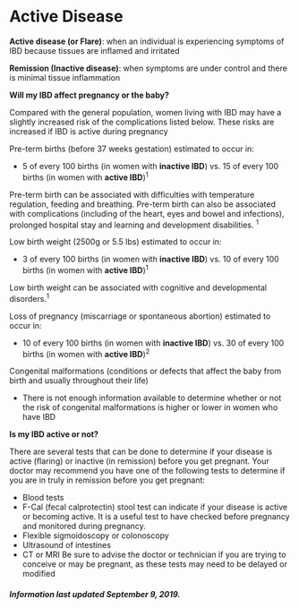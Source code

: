 
<h1>Active Disease</h1>

**Active disease (or Flare)**: when an individual is experiencing symptoms of IBD because tissues are inflamed and irritated

**Remission (Inactive disease)**: when symptoms are under control and there is minimal tissue inflammation

**Will my IBD affect pregnancy or the baby?**

Compared with the general population, women living with IBD may have a slightly increased risk of the complications listed below. These risks are increased if IBD is active during pregnancy

Pre-term births (before 37 weeks gestation) estimated to occur in:

* 5 of every 100 births (in women with **inactive IBD**) vs. 15 of every 100 births (in women with **active IBD**)<sup>1</sup>

Pre-term birth can be associated with difficulties with temperature regulation, feeding and breathing. Pre-term birth can also be associated with complications (including of the heart, eyes and bowel and infections), prolonged hospital stay and learning and development disabilities. <sup>1</sup>

Low birth weight (2500g or 5.5 lbs) estimated to occur in:

* 3 of every 100 births (in women with **inactive IBD**) vs. 10 of every 100 births (in women with **active IBD**)<sup>1</sup>

Low birth weight can be associated with cognitive and developmental disorders.<sup>1</sup>

Loss of pregnancy (miscarriage or spontaneous abortion) estimated to occur in:

* 10 of every 100 births (in women with **inactive IBD**) vs. 30 of every 100 births (in women with **active IBD**)<sup>2</sup>

Congenital malformations (conditions or defects that affect the baby from birth and usually throughout their life)
* There is not enough information available to determine whether or not  the risk of congenital malformations is higher or lower in women who have IBD 

**Is my IBD active or not?**

There are several tests that can be done to determine if your disease is active (flaring) or inactive (in remission) before you get pregnant. 
Your doctor may recommend you have one of the following tests to determine if you are in truly in remission before you get pregnant: 
* Blood tests 
* F-Cal (fecal calprotectin) stool test can indicate if your disease is active or becoming active. It is a useful test to have checked before pregnancy and monitored during pregnancy. 
* Flexible sigmoidoscopy or colonoscopy
* Ultrasound of intestines 
* CT or MRI
Be sure to advise the doctor or technician if you are trying to conceive or may be pregnant, as these tests may need to be delayed or modified


<h5>Information last updated September 9, 2019.</h5>
